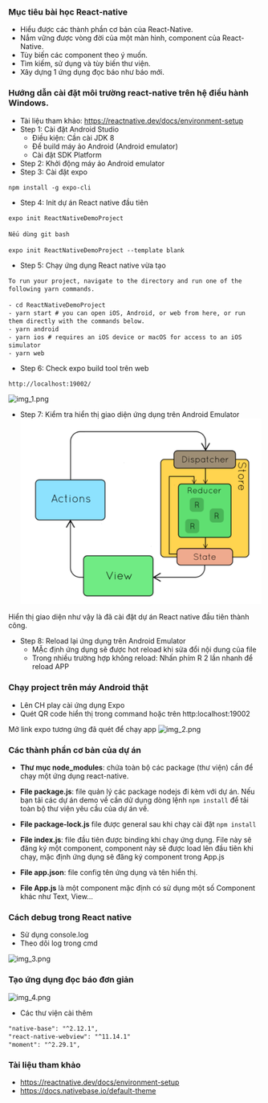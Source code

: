 ### Mục tiêu bài học React-native

- Hiểu được các thành phần cơ bản của React-Native.
- Nắm vững được vòng đời của một màn hình, component của React-Native.
- Tùy biến các component theo ý muốn.
- Tìm kiếm, sử dụng và tùy biến thư viện.
- Xây dựng 1 ứng dụng đọc báo như báo mới.

### Hướng dẫn cài đặt môi trường react-native trên hệ điều hành Windows.

- Tài liệu tham khảo: https://reactnative.dev/docs/environment-setup
- Step 1: Cài đặt Android Studio
    - Điều kiện: Cần cài JDK 8    
    - Để build máy ảo Android (Android emulator)
    - Cài đặt SDK Platform
- Step 2: Khởi động máy ảo Android emulator
- Step 3: Cài đặt expo

```angular2html
npm install -g expo-cli
```

- Step 4: Init dự án React native đầu tiên

```angular2html
expo init ReactNativeDemoProject

Nếu dùng git bash

expo init ReactNativeDemoProject --template blank
```

- Step 5: Chạy ứng dụng React native vừa tạo

```angular2html
To run your project, navigate to the directory and run one of the following yarn commands.

- cd ReactNativeDemoProject
- yarn start # you can open iOS, Android, or web from here, or run them directly with the commands below.
- yarn android
- yarn ios # requires an iOS device or macOS for access to an iOS simulator
- yarn web

```

- Step 6: Check expo build tool trên web

```angular2html
http://localhost:19002/
```

![img_1.png](img_1.png)

- Step 7: Kiểm tra hiển thị giao diện ứng dụng trên Android Emulator
![img.png](img.png)

Hiển thị giao diện như vậy là đã cài đặt dự án React native đầu tiên thành công.

- Step 8: Reload lại ứng dụng trên Android Emulator 
  - MẶc định ứng dụng sẽ được hot reload khi sửa đổi nội dung của file
  - Trong nhiều trường hợp không reload: Nhấn phím R 2 lần nhanh để reload APP


### Chạy project trên máy Android thật

- Lên CH play cài ứng dụng Expo
- Quét QR code hiển thị trong command hoặc trên http:localhost:19002

Mở link expo tương ứng đã quét để chạy app
![img_2.png](img_2.png)


### Các thành phần cơ bản của dự án

- **Thư mục node_modules**: chứa toàn bộ các package (thư viện) cần để chạy một ứng dụng react-native.

- **File package.js**: file quản lý các package nodejs đi kèm với dự án. Nếu bạn tải các dự án demo về cần dử dụng dòng lệnh ```npm install``` để tải toàn bộ thư viện yêu cầu của dự án về.

- **File package-lock.js** file được general sau khi chạy cài đặt ```npm install```

- **File index.js**: file đầu tiên được binding khi chạy ứng dụng. File này sẽ đăng ký một component, component này sẽ được load lên đầu tiên khi chạy, mặc định ứng dụng sẽ đăng ký component trong App.js

- **File app.json**: file config tên ứng dụng và tên hiển thị.

- **File App.js** là một component mặc định có sử dụng một số Component khác như Text, View...

### Cách debug trong React native

- Sử dụng console.log
- Theo dõi log trong cmd

![img_3.png](img_3.png)

### Tạo ứng dụng đọc báo đơn giản

![img_4.png](img_4.png)

- Các thư viện cài thêm
```angular2html
"native-base": "^2.12.1",
"react-native-webview": "^11.14.1"
"moment": "^2.29.1",
```

### Tài liệu tham khảo

- https://reactnative.dev/docs/environment-setup
- https://docs.nativebase.io/default-theme
